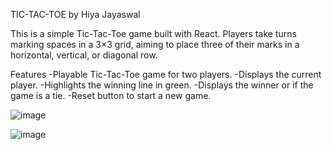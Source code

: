 TIC-TAC-TOE
by Hiya Jayaswal

This is a simple Tic-Tac-Toe game built with React. Players take turns marking spaces in a 3×3 grid, aiming to place three of their marks in a horizontal, vertical, or diagonal row.

Features
-Playable Tic-Tac-Toe game for two players.
-Displays the current player.
-Highlights the winning line in green.
-Displays the winner or if the game is a tie.
-Reset button to start a new game.


![image](https://github.com/Hiya-Jayaswal/tic-tac-toe/assets/121180156/9b4f9857-e07c-4f8d-9cd1-a547ebbd6047)

![image](https://github.com/Hiya-Jayaswal/tic-tac-toe/assets/121180156/de151ae5-e83f-4376-979e-885ef5b3a958)

